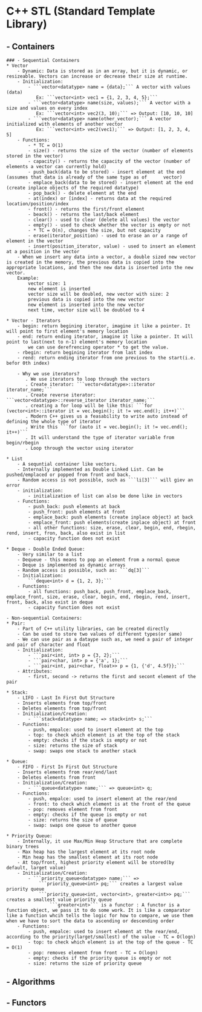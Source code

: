 # C++ STL (Standard Template Library)

## - Containers
    ### - Sequential Containers
    * Vector
        - Dynamic: Data is stored as in an array, but it is dynamic, or resizeable. Vectors can increase or decrease their size at runtime.
        - Initialization:
            - ```vector<datatype> name = {data};``` A vector with values (data)
               Ex: ```vector<int> vec1 = {1, 2, 3, 4, 5};```
            - ```vector<datatype> name(size, values);``` A vector with a size and values on every index
               Ex: ```vector<int> vec2(3, 10);``` => Output: [10, 10, 10]
            - ```vector<datatype> name(other_vector);``` A vector initialized with elements of another vector
               Ex: ```vector<int> vec2(vec1);``` => Output: [1, 2, 3, 4, 5]
        - Functions:
            - * TC = O(1)
            - size() - returns the size of the vector (number of elements stored in the vector)
            - capacity() - returns the capacity of the vector (number of elements a vector can currently hold)
            - push_back(data to be stored) - insert element at the end (assumes that data is already of the same type as of      vector)
            - emplace_back(data to be stored) - insert element at the end (create inplace objects of the required datatype)
            - pop_back() - delete element at the end
            - at(index) or [index] - returns data at the required location/position/index
            - front() - returns the first/front element
            - beack() - returns the last/back element
            - clear() - used to clear (delete all values) the vector
            - empty() - used to check whether the vector is empty or not
            - * TC = O(n), changes the size, but not capacity
            - erase(iterator_position) - used to erase an or a range of element in the vector
            - insert(position_iterator, value) - used to insert an element at a position in the vector
        - When we insert any data into a vector, a double sized new vector is created in the memory, the previous data is copied into the appropriate locations, and then the new data is inserted into the new vector. 
        Example: 
            vector size: 1
            new element is inserted 
            vector size will be doubled, new vector with size: 2
            previous data is copied into the new vector
            new element is inserted into the new vector
            next time, vector size will be doubled to 4

    * Vector - Iterators
        - begin: return begining iterator, imagine it like a pointer. It will point to first element's memory location
        - end: return ending iterator, imagine it like a pointer. It will point to last(next to n-1) element's memory location
            we can use derefrencing operator * to get the value.
        - rbegin: return begining iterator from last index
        - rend: return ending iterator from one previous to the start(i.e. befor 0th index)

        - Why we use iterators?
           . We use iterators to loop through the vectors
           . Create iterator: ```vector<datatype>::iterator iterator_name;```
           . Create reverse iterator: ```vector<datatype>::reverse_iterator iterator_name;```
           . creating a for loop will be like this: ```for (vector<int>::iterator it = vec.begin(); it != vec.end(); it++)```
           . Modern C++ gives us a feasability to write auto instead of defining the whole type of iterator
           . Write this ```for (auto it = vec.begin(); it != vec.end(); it++)```
           . It will understand the type of iterator variable from begin/rbegin
           . Loop through the vector using iterator
    
    * List
        - A sequntial container like vectors. 
        - Internally implemented as Double Linked List. Can be pushed/emplaced or popped from front and back.
        - Random access is not possible, such as ```li[3]``` will giev an error
        - initialization:
            - initialization of list can also be done like in vectors
        - Functions:
            - push_back: push elements at back 
            - push_front: push elements at front
            - emplace_back: push elements (create inplace object) at back 
            - emplace_front: push elements(create inplace object) at front
            - all other functions: size, erase, clear, begin, end, rbegin, rend, insert, fron, back, also exist in list
            - capacity function does not exist

    * Deque - Double Ended Queue:
        - Very similar to a list
        - Dequeue - this means to pop an element from a normal queue
        - Deque is implemented as dynamic arrays
        - Random access is possible, such as: ```dq[3]```
        - Initialization:
            ```deque<int> d = {1, 2, 3};```
        - Functions:
            - all functions: push_back, push_front, emplace_back, emplace_front, size, erase, clear, begin, end, rbegin, rend, insert, front, back, also exist in deque
            - capacity function does not exist
    
    - Non-sequential Containers:
    * Pair:
        - Part of C++ utility libraries, can be created directly
        - Can be used to store two values of different types(or same)
        - We can use pair as a dataype such as, we need a pair of integer and pair of character and float
        - Initialization:
            - ```pair<int, int> p = {3, 2};```
            - ```pair<char, int> p = {'a', 1};```
            - ```pair<int, pair<char, float>> p = {1, {'d', 4.5f}};```
        - Attributes:
            - first, second -> returns the first and secont element of the pair

    * Stack:
        - LIFO - Last In First Out Structure
        - Inserts elements from top/front
        - Deletes elements from top/front
        - Initialization/Creation:
            - ```stack<datatype> name; => stack<int> s;```
        - Functions:
            - push, empalce: used to insert element at the top
            - top: to check which element is at the top of the stack
            - empty: checks if the stack is empty or not
            - size: returns the size of stack
            - swap: swaps one stack to another stack

    * Queue:
        - FIFO - First In First Out Structure
        - Inserts elements from rear/end/last
        - Deletes elements from front
        - Initialization/Creation:
            - ```queue<datatype> name;``` => queue<int> q;
        - Functions:
            - push, empalce: used to insert element at the rear/end
            - front: to check which element is at the front of the queue
            - pop: removes element from front
            - empty: checks if the queue is empty or not
            - size: returns the size of queue
            - swap: swaps one queue to another queue

    * Priority Queue:
        - Internally, it use Max/Min Heap Structure that are complete binary trees
        - Max heap has the largest element at its root node 
        - Min heap has the smallest element at its root node 
        - At top/front, highest priority element will be stored(by default, larget value)
        - Initialization/Creation:
            - ```priority_queue<datatype> name;``` => 
                ```priority_queue<int> pq;``` creates a largest value priority queue
                ```priority_queue<int, vector<int>, greater<int>> pq;``` creates a smallest value priority queue
                    ```greater<int>``` is a functor : A functor is a function object, we pass it to do some work. It is like a comparator like a function whcih tells the logic for how to compare, we use them when we have to sort the data to ascending or descending order
        - Functions:
            - push, empalce: used to insert element at the rear/end, according to the priority(larget/smallest) of the value - TC = O(logn)
            - top: to check which element is at the top of the queue - TC = O(1)
            - pop: removes element from front - TC = O(logn)
            - empty: checks if the priority queue is empty or not
            - size: returns the size of priority queue

## - Algorithms
## - Functors